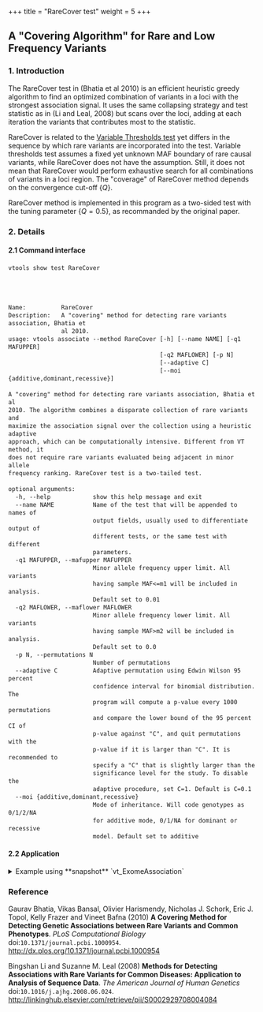 
+++
title = "RareCover test"
weight = 5
+++



## A "Covering Algorithm" for Rare and Low Frequency Variants  



### 1. Introduction

The RareCover test in (Bhatia et al 2010) is an efficient heuristic greedy algorithm to find an optimized combination of variants in a loci with the strongest association signal. It uses the same collapsing strategy and test statistic as in (Li and Leal, 2008) but scans over the loci, adding at each iteration the variants that contributes most to the statistic. 

RareCover is related to the [Variable Thresholds test][1] yet differs in the sequence by which rare variants are incorporated into the test. Variable thresholds test assumes a fixed yet unknown MAF boundary of rare causal variants, while RareCover does not have the assumption. Still, it does not mean that RareCover would perform exhaustive search for all combinations of variants in a loci region. The "coverage" of RareCover method depends on the convergence cut-off {$Q$}. 

RareCover method is implemented in this program as a two-sided test with the tuning parameter {$Q=0.5$}, as recommanded by the original paper. 



### 2. Details

#### 2.1 Command interface

    vtools show test RareCover
    



    Name:          RareCover
    Description:   A "covering" method for detecting rare variants association, Bhatia et
                   al 2010.
    usage: vtools associate --method RareCover [-h] [--name NAME] [-q1 MAFUPPER]
                                               [-q2 MAFLOWER] [-p N]
                                               [--adaptive C]
                                               [--moi {additive,dominant,recessive}]
    
    A "covering" method for detecting rare variants association, Bhatia et al
    2010. The algorithm combines a disparate collection of rare variants and
    maximize the association signal over the collection using a heuristic adaptive
    approach, which can be computationally intensive. Different from VT method, it
    does not require rare variants evaluated being adjacent in minor allele
    frequency ranking. RareCover test is a two-tailed test.
    
    optional arguments:
      -h, --help            show this help message and exit
      --name NAME           Name of the test that will be appended to names of
                            output fields, usually used to differentiate output of
                            different tests, or the same test with different
                            parameters.
      -q1 MAFUPPER, --mafupper MAFUPPER
                            Minor allele frequency upper limit. All variants
                            having sample MAF<=m1 will be included in analysis.
                            Default set to 0.01
      -q2 MAFLOWER, --maflower MAFLOWER
                            Minor allele frequency lower limit. All variants
                            having sample MAF>m2 will be included in analysis.
                            Default set to 0.0
      -p N, --permutations N
                            Number of permutations
      --adaptive C          Adaptive permutation using Edwin Wilson 95 percent
                            confidence interval for binomial distribution. The
                            program will compute a p-value every 1000 permutations
                            and compare the lower bound of the 95 percent CI of
                            p-value against "C", and quit permutations with the
                            p-value if it is larger than "C". It is recommended to
                            specify a "C" that is slightly larger than the
                            significance level for the study. To disable the
                            adaptive procedure, set C=1. Default is C=0.1
      --moi {additive,dominant,recessive}
                            Mode of inheritance. Will code genotypes as 0/1/2/NA
                            for additive mode, 0/1/NA for dominant or recessive
                            model. Default set to additive
    



#### 2.2 Application

<details><summary> Example using **snapshot** `vt_ExomeAssociation`</summary> 



    vtools associate rare status -m "RareCover --name RareCover -p 5000" --group_by name2 --to_\
    db rarecover -j8 > rarecover.txt
    



    INFO: 3180 samples are found
    INFO: 2632 groups are found
    INFO: Starting 8 processes to load genotypes
    Loading genotypes: 100% [=============================] 3,180 32.8/s in 00:01:36
    Testing for association: 100% [===============================] 2,632/591 6.0/s in 00:07:17
    INFO: Association tests on 2632 groups have completed. 591 failed.
    INFO: Using annotation DB rarecover in project test.
    INFO: Annotation database used to record results of association tests. Created on Wed, 30 Jan 2013 05:40:44
    



    vtools show fields | grep RareCover
    



    rarecover.sample_size_RareCover sample size
    rarecover.num_variants_RareCover number of variants in each group (adjusted for specified MAF
    rarecover.total_mac_RareCover total minor allele counts in a group (adjusted for MOI)
    rarecover.statistic_RareCover test statistic.
    rarecover.pvalue_RareCover   p-value
    rarecover.std_error_RareCover Empirical estimate of the standard deviation of statistic under the
    rarecover.num_permutations_RareCover number of permutations at which p-value is evaluated
    



    head rarecover.txt
    



    name2   sample_size_RareCover   num_variants_RareCover  total_mac_RareCover     statistic_RareCover     pvalue_RareCover        std_error_RareCover     num_permutations_RareCover
    ABCG5   3180    6       87      0.991364        0.911089        3.32099 1000
    ABCB10  3180    6       122     5.54768 0.28971 3.25502 1000
    ABHD1   3180    5       29      0.262705        0.901099        3.76918 1000
    AAMP    3180    3       35      1.3233  0.667333        2.09356 1000
    ABCD3   3180    3       42      0.394182        0.949051        2.33258 1000
    AADACL4 3180    5       138     4.82996 0.200799        2.82611 1000
    ABCB6   3180    7       151     1.26936 0.895105        3.0108  1000
    ABL2    3180    4       41      0.344182        0.947053        3.3311  1000
    ACAP3   3180    3       17      2.87639 0.277722        2.90011 1000
    

<img src = "rarecover.jpg" width = 50> 

</details>

### Reference

Gaurav Bhatia, Vikas Bansal, Olivier Harismendy, Nicholas J. Schork, Eric J. Topol, Kelly Frazer and Vineet Bafna (2010) **A Covering Method for Detecting Genetic Associations between Rare Variants and Common Phenotypes**. *PLoS Computational Biology* doi:`10.1371/journal.pcbi.1000954`. <http://dx.plos.org/10.1371/journal.pcbi.1000954> 

Bingshan Li and Suzanne M. Leal (2008) **Methods for Detecting Associations with Rare Variants for Common Diseases: Application to Analysis of Sequence Data**. *The American Journal of Human Genetics* doi:`10.1016/j.ajhg.2008.06.024`. <http://linkinghub.elsevier.com/retrieve/pii/S0002929708004084> 

 [1]: /vat-docs/applications/association/single_gene/vt-test/